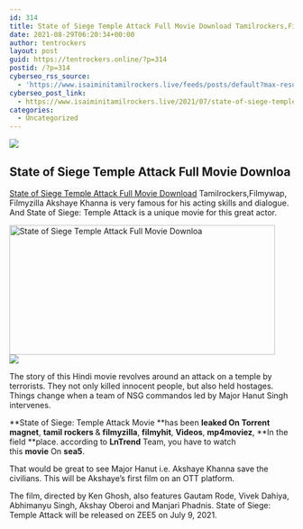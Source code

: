 ```yaml
---
id: 314
title: State of Siege Temple Attack Full Movie Download Tamilrockers,Filmywap, Filmyzilla
date: 2021-08-29T06:20:34+00:00
author: tentrockers
layout: post
guid: https://tentrockers.online/?p=314
postid: /?p=314
cyberseo_rss_source:
  - 'https://www.isaiminitamilrockers.live/feeds/posts/default?max-results=150&start-index=1'
cyberseo_post_link:
  - https://www.isaiminitamilrockers.live/2021/07/state-of-siege-temple-attack-full-movie.html
categories:
  - Uncategorized
---
```

<div class="media_block">
  <img src="https://1.bp.blogspot.com/-4Z3nleJ8j6A/YOfxANbfOtI/AAAAAAAABBI/6L2NwZ8QKMwTYr7dt8YyiZPFjjVWGTY0gCLcBGAsYHQ/s72-w471-h230-c/State-of-Siege-Temple-Attack.jpg" class="media_thumbnail" />
</div>

<meta content="State of Siege Temple Attack Full Movie Downloa State of Siege Temple Attack Full Movie Download Tamilrockers,Filmywap, Filmyzilla Akshaye ..." name="twitter:description" />

  


<center>
</center>

## State of Siege Temple Attack Full Movie Downloa

[State of Siege Temple Attack Full Movie Download](https://www.tamilrockers.co.nz/state-of-siege-movie-download-1080p-720p-tamilrockersfilmywap-filmyzilla/) Tamilrockers,Filmywap, Filmyzilla Akshaye Khanna is very famous for his acting skills and dialogue. And State of Siege: Temple Attack is a unique movie for this great actor.

<div class="separator">
  <a href="https://1.bp.blogspot.com/-4Z3nleJ8j6A/YOfxANbfOtI/AAAAAAAABBI/6L2NwZ8QKMwTYr7dt8YyiZPFjjVWGTY0gCLcBGAsYHQ/s1890/State-of-Siege-Temple-Attack.jpg"><img loading="lazy" alt="State of Siege Temple Attack Full Movie Downloa" border="0" data-original-height="1080" data-original-width="1890" height="230" src="https://1.bp.blogspot.com/-4Z3nleJ8j6A/YOfxANbfOtI/AAAAAAAABBI/6L2NwZ8QKMwTYr7dt8YyiZPFjjVWGTY0gCLcBGAsYHQ/w471-h230/State-of-Siege-Temple-Attack.jpg" width="471" /></a>
</div>

<div class="separator">
  <a href="https://www.tamilrockers.co.nz/state-of-siege-movie-download-1080p-720p-tamilrockersfilmywap-filmyzilla/"><img border="0" data-original-height="250" data-original-width="300" src="https://1.bp.blogspot.com/-nfbzYVobUik/YMlpOerzdgI/AAAAAAAAA3Y/aAupsOUs_WMY6Lv7R1OtZhI6OqaRh-YAwCPcBGAYYCw/s0/e854879156f0849f3d27a89db88ed039.png" /></a>
</div>

The story of this Hindi movie revolves around an attack on a temple by terrorists. They not only killed innocent people, but also held hostages. Things change when a team of NSG commandos led by Major Hanut Singh intervenes.

**State of Siege: Temple Attack Movie&nbsp;**has been&nbsp;**leaked&nbsp;**On**&nbsp;Torrent magnet**,&nbsp;**tamil rockers&nbsp;**&&nbsp;**filmyzilla**,&nbsp;**filmyhit**,&nbsp;**Videos**,&nbsp;**mp4moviez**,&nbsp;**In the field&nbsp;**place. according to&nbsp;**LnTrend**&nbsp;Team, you have to watch this&nbsp;**movie**&nbsp;On&nbsp;**sea5**.

That would be great to see Major Hanut i.e. Akshaye Khanna save the civilians. This will be Akshaye’s first film on an OTT platform.

The film, directed by Ken Ghosh, also features Gautam Rode, Vivek Dahiya, Abhimanyu Singh, Akshay Oberoi and Manjari Phadnis. State of Siege: Temple Attack will be released on ZEE5 on July 9, 2021.

<center>
</center>
